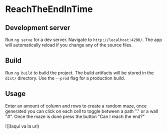 # ReachTheEndInTime

## Development server

Run `ng serve` for a dev server. Navigate to `http://localhost:4200/`. The app will automatically reload if you change any of the source files.

## Build

Run `ng build` to build the project. The build artifacts will be stored in the `dist/` directory. Use the `--prod` flag for a production build.
## Usage 

Enter an amount of column and rows to create a random maze, once generated you can click on each cell to toggle between a path "." or a wall "#".
Once the maze is done press the button "Can I reach the end?"

![](aqui va la url)

